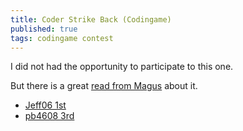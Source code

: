 ```yaml
---
title: Coder Strike Back (Codingame)
published: true
tags: codingame contest
---
```


I did not had the opportunity to participate to this one.

But there is a great [read from Magus](http://files.magusgeek.com/csb/csb_en.html) about it.

- [Jeff06 1st](https://www.codingame.com/blog/genetic-algorithms-coders-strike-back-game/)
- [pb4608 3rd](https://www.codingame.com/blog/coders-strike-back-pb4608s-ai-rank-3rd/)
